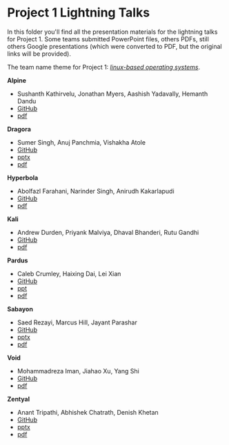 # Project 1 Lightning Talks

In this folder you'll find all the presentation materials for the lightning
talks for Project 1. Some teams submitted PowerPoint files, others PDFs, still
others Google presentations (which were converted to PDF, but the original
links will be provided).

The team name theme for Project 1: [*linux-based operating systems*](https://en.wikipedia.org/wiki/Comparison_of_Linux_distributions).

**Alpine**
 - Sushanth Kathirvelu, Jonathan Myers, Aashish Yadavally, Hemanth Dandu
 - [GitHub](https://github.com/dsp-uga/team-alpine-p1)
 - [pdf](alpine/alpine.pdf)

**Dragora**
- Sumer Singh, Anuj Panchmia, Vishakha Atole
- [GitHub](https://github.com/dsp-uga/team-dragora-p1)
- [pptx](dragora/dragora.pptx)
- [pdf](dragora/dragora.pdf)

**Hyperbola**
- Abolfazl Farahani, Narinder Singh, Anirudh Kakarlapudi
- [GitHub](https://github.com/dsp-uga/team-hyperbola-p1)
- [pdf](hyperbola/hyperbola.pdf)

**Kali**
- Andrew Durden, Priyank Malviya, Dhaval Bhanderi, Rutu Gandhi
- [GitHub](https://github.com/dsp-uga/Kali-p1)
- [pdf](kali/kali.pdf)

**Pardus**
- Caleb Crumley, Haixing Dai, Lei Xian
- [GitHub](https://github.com/dsp-uga/pardus-p1)
- [ppt](pardus/pardus.ppt)
- [pdf](pardus/pardus.pdf)

**Sabayon**
- Saed Rezayi, Marcus Hill, Jayant Parashar
- [GitHub](https://github.com/dsp-uga/sabayon-p1)
- [pptx](sabayon/sabayon.pptx)
- [pdf](sabayon/sabayon.pdf)

**Void**
- Mohammadreza Iman, Jiahao Xu, Yang Shi
- [GitHub](https://github.com/dsp-uga/team-void-p1)
- [pdf](void/void.pdf)

**Zentyal**
- Anant Tripathi, Abhishek Chatrath, Denish Khetan
- [GitHub](https://github.com/dsp-uga/Team-Zentyal-P1)
- [pptx](zentyal/zentyal.pptx)
- [pdf](zentyal/zentyal.pdf)
